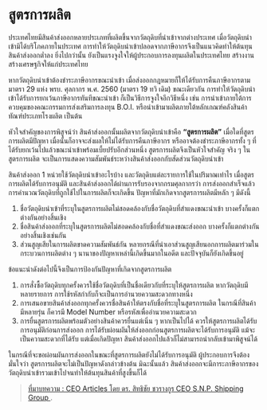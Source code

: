 
สูตรการผลิต
===

ประเทศไทยมีสินค้าส่งออกหลายประเภทที่ผลิตขึ้นจากวัตถุดิบที่นำเข้าจากต่างประเทศ  เมื่อวัตถุดิบนำเข้ามิได้บริโภคภายในประเทศ การทำให้วัตถุดิบนำเข้าปลอดจากภาษีอากรจึงเป็นแนวคิดทำให้ต้นทุนสินค้าส่งออกต่ำลง  ยิ่งไปกว่านั้น ยังเป็นแรงจูงใจให้ผู้ประกอบการลงทุนผลิตในประเทศไทย สร้างงาน สร้างเศรษฐกิจให้แก่ประเทศไทย  

หากวัตถุดิบนำเข้าต้องชำระภาษีอากรขณะนำเข้า เมื่อส่งออกกฎหมายก็ให้ได้รับการคืนภาษีอากรตามมาตรา 29 แห่ง พรบ. ศุลกากร พ.ศ. 2560 (มาตรา 19 ทวิ เดิม)  ขณะเดียวกัน การทำให้วัตถุดิบนำเข้าได้รับการยกเว้นภาษีอากรทันทีขณะนำเข้า ก็เป็นวิธีการจูงใจอีกวิธีหนึ่ง เช่น การนำเข้าภายใต้การควบคุมของคณะกรรมการส่งเสริมการลงทุน B.O.I. หรือนำเข้ามาผลิตภายใต้หลักเกณฑ์คลังสินค้าทัณฑ์ประเภทโรงผลิต เป็นต้น  

หัวใจสำคัญของการพิสูจน์ว่า สินค้าส่งออกนั้นผลิตจากวัตถุดิบนำเข้าคือ **“สูตรการผลิต”**  เมื่อใดที่สูตรการผลิตมีปัญหา เมื่อนั้นก็อาจจะส่งผลให้ไม่ได้รับการคืนภาษีอากร หรืออาจต้องชำระภาษีอากรทั้ง ๆ ที่ได้รับยกเว้นไปแล้วขณะนำเข้าพร้อมเบี้ยปรับอีกส่วนหนึ่ง  สูตรการผลิตจึงเป็นหัวใจสำคัญ จริง ๆ ในสูตรการผลิต จะเป็นการแสดงความสัมพันธ์ระหว่างสินค้าส่งออกกับสัดส่วนวัตถุดิบนำเข้า  

สินค้าส่งออก 1 หน่วยใช้วัตถุดิบนำเข้าอะไรบ้าง และวัตถุดิบแต่ละรายการใช้ในปริมาณเท่าไร  เมื่อสูตรการผลิตได้รับการอนุมัติ และสินค้าส่งออกได้ผ่านการรับรองจากกรมศุลกากรว่า การส่งออกสำเร็จแล้ว การคำนวณวัตถุดิบที่ถูกใช้ไปในการผลิตก็จะเกิดขึ้น  ปัญหาที่มักเกิดจากสูตรการผลิตมีหลัก ๆ มีดังนี้  
1. ชื่อวัตถุดิบนำเข้าที่ระบุในสูตรการผลิตไม่สอดคล้องกับชื่อวัตถุดิบที่สำแดงขณะนำเข้า บางครั้งก็แตกต่างกันอย่างสิ้นเชิง  
2. ชื่อสินค้าส่งออกที่ระบุในสูตรการผลิตไม่สอดคล้องกับชื่อที่สำแดงขณะส่งออก บางครั้งก็แตกต่างกันอย่างสิ้นเชิงเช่นกัน  
3. ส่วนสูญเสียในการผลิตขาดความสัมพันธ์กัน หลายกรณีที่นำเอาส่วนสูญเสียนอกการผลิตมาร่วมในกระบวนการผลิตต่าง ๆ นานาของปัญหาเหล่านี้เกิดขึ้นมากในอดีต และปัจจุบันก็ยังเกิดขึ้นอยู่ 

ข้อแนะนำดังต่อไปนี้จึงเป็นการป้องกันปัญหาที่เกิดจากสูตรการผลิต  
 
1. การสั่งซื้อวัตถุดิบทุกครั้งควรใช้ชื่อวัตถุดิบที่เป็นชื่อเดียวกับที่ระบุให้สูตรการผลิต หากวัตถุดิบมีหลายรายการ การใช้รหัสกำกับก็จะเป็นการอำนวยความสะดวกทางหนึ่ง  
2. การเสนอขายสินค้าส่งออกทุกครั้งควรชื่อสินค้าให้ตรงกับชื่อที่ระบุในสูตรการผลิต ในกรณีที่สินค้ามีหลายรุ่น ก็ควรมี Model Number หรือรหัสเพื่ออำนวยความสะดวก  
3. การยื่นสูตรการผลิตพร้อมตัวอย่างสินค้าควรยื่นแต่เนิ่น ๆ หากเป็นไปได้ ควรให้สูตรการผลิตได้รับการอนุมัติก่อนการส่งออก การได้รับผ่อนผันให้ส่งออกก่อนสูตรการผลิตจะได้รับการอนุมัติ แม้จะเป็นความสะดวกที่ได้รับ แต่เมื่อเกิดปัญหา สินค้าส่งออกไปแล้วก็ไม่สามารถนำกลับเข้ามาพิสูจน์ได้ 
 
ในกรณีที่จะขอผ่อนผันการส่งออกในขณะที่สูตรการผลิตยังไม่ได้รับการอนุมัติ ผู้ประกอบการจึงต้องมั่นใจว่า สูตรการผลิตจะไม่เป็นปัญหาดังกล่าวข้างต้น  มิฉะนั้นแล้ว สินค้าส่งออกจะมีภาระภาษีอากรของวัตถุดิบนำเข้ารวมเข้าไปจนทำให้ต้นทุนสินค้าที่สูงขึ้นก็ได้




> [ที่มาบทความ : CEO Articles โดย ดร. สิทธิชัย ชวรางกูร CEO S.N.P. Shipping Group ](http://snp.co.th/2018/10/logistics-cornor-535/).
<!--stackedit_data:
eyJoaXN0b3J5IjpbMTczMzg2MTA1NiwxMTEwOTk2MzA2XX0=
-->